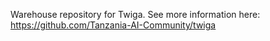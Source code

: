Warehouse repository for Twiga. See more information here: https://github.com/Tanzania-AI-Community/twiga

